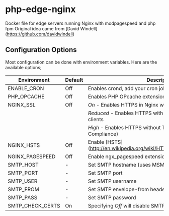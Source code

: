 # php-edge-nginx
Docker file for edge servers running Nginx with modpagespeed and php fpm
Original idea came from [David Windell] (https://github.com/davidwindell) 

## Configuration Options
Most configuration can be done with environment variables. Here are the available options;

| Environment       | Default | Description |
| -------------     | ------- | --- |
| ENABLE_CRON       | Off     | Enables crond, add your cron jobs to /etc/crontab |
| PHP_OPCACHE       | Off     | Enables PHP OPcache extension |
| NGINX_SSL         | Off     | *On* - Enables HTTPS in Nginx with SPDY |
|                   |         | *Reduced* - Enables HTTPS with support for older (i.e. Java7) clients |
|                   |         | *High* - Enables HTTPS without TLS v1.0 (for PCI DSS 3.1 Compliance) |
| NGINX_HSTS        | Off     | Enable [HSTS] (http://en.wikipedia.org/wiki/HTTP_Strict_Transport_Security) |
| NGINX_PAGESPEED   | Off     | Enable ngx_pagespeed extension |
| SMTP_HOST         | -       | Set SMTP hostname (uses MSMTP for sendmail) |
| SMTP_PORT         | -       | Set SMTP port |
| SMTP_USER         | -       | Set SMTP username |
| SMTP_FROM         | -       | Set SMTP envelope-from header |
| SMTP_PASS         | -       | Set SMTP password |
| SMTP_CHECK_CERTS  | On      | Specifying *Off* will disable SMTP TLS certificate checks |

